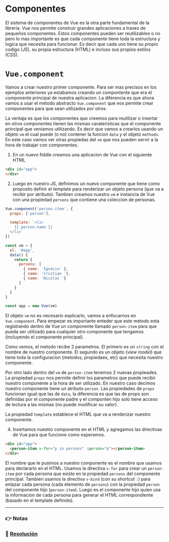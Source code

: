 # Componentes

El sistema de componentes de Vue es la otra parte fundamental de la libreria. Vue nos permite construir grandes aplicaciones a traves de pequeños componentes. Estos componentes pueden ser reutilizables o no pero lo mas importante es que cada componente tiene toda la estructura y logica que necesita para funcionar. Es decir que cada uno tiene su propio codigo (JS), su propia estructura (HTML) e incluso sus propios estilos (CSS).

# `Vue.component`

Vamos a crear nuestro primer componente. Para ser mas precisos en los ejemplos anteriores ya estabamos creando un compontente que era el componente principal de nuestra aplicacion. La diferencia es que ahora vamos a usar el metodo abstracto `Vue.component` que nos permite crear componentes para que sean utilizados por otros.

La ventaja es que los componentes que creemos para reutilizar o insertar en otros componentes tienen las mismas carateristicas que el componente principal que veniamos utilizando. Es decir que vamos a crearlos usando un objeto `vm` el cual puede (o no) contener la funcion `data` y el objeto `methods`. En este caso vamos ver otras propiedas del `vm` que nos pueden servir a la hora de trabajar con componentes.

1. En un nuevo fiddle creamos una aplicacion de Vue con el siguiente HTML
```html
<div id="app">
</div>
```

2. Luego en nuestro JS, definimos un nuevo componente que tiene como proposito definir el template para renderizar un objeto persona (que va a recibir por atributo). Tambien creamos nuestro `vm` e instancia de Vue con una propiedad `persons` que contiene una coleccion de personas.

```javascript
Vue.component('person-item', {
  props: ['person'],

  template: `<li>
    {{ person.name }}
  </li>`
})

const vm = {
  el: '#app',
  data() {
    return {
      persons: [
      	{ name: 'Ignacio' },
        { name: 'Cristian '},
        { name: 'Nicolas '}
      ]
    }
  }
}

const app = new Vue(vm)
```

El objeto `vm` no es necesario explicarlo, vamos a enfocarnos en `Vue.component`. Para empezar es importante enteder que este metodo esta registrando dentro de Vue un componente llamado `person-item` para que pueda ser utilizado para cualquier otro componente que tengamos (incluyendo el componente principal).

Como vemos, el metodo  recibe 2 parametros. El primero es un `string` con el nombre de nuestro componente. El segundo es un objeto (*view model*) que tiene toda la configuracion (metodos, propiedaes, etc) que necesita nuestro componente.

Por otro lado dentro del `vm` de `person-item` tenemos 2 nuevas propieades. La propiedad `props` nos permite definir los parametros que puede recibir nuestro componente a la hora de ser utilizado. En nuestro caso decimos nuestro componente tiene un atributo `person`. Las propiedades de `props` funcionan igual que las de `data`, la diferencia es que las de props son definidas por el componente padre y el componten hijo solo tiene acceso de lectura a las mismas (no puede modificar su valor).

La propiedad `template` establece el HTML que va a renderizar nuestro componente.

4. Insertamos nuestro componente en el HTML y agregamos las directivas de Vue para que funcione como esperamos.
```html
<div id="app">
  <person-item v-for="p in persons" :person="p"></person-item>
</div>
```

El nombre que le pusimos a nuestro componente es el nombre que usamos para declararlo en el HTML. Usamos la directiva `v-for` para crear un `person-item` por cada persona que existe en la propiedad `persons` del componente principal. Tambien usamos la directiva `v-bind` (con su shortcut `:`) para enlazar cada persona (cada elemento de `persons`) con la propiedad `person` del componente hijo (`person-item`). Luego es el componente hijo quien usa la informacion de cada persona para generar el HTML correspondiente (basado en el template definido).

___
### 👉 Notas

### 📝 [Resolución](https://jsfiddle.net/ianaya89/ngeq7z90)

